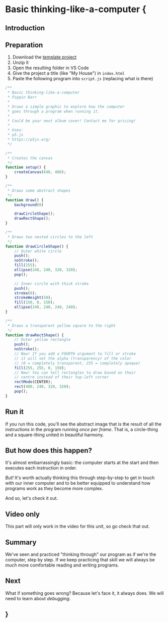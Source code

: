 # Basic thinking-like-a-computer {
    
## Introduction

## Preparation

1. Download the [template project](XXXX)
2. Unzip it
3. Open the resulting folder in VS Code
4. Give the project a title (like "My House") in `index.html`
5. Paste the following program into `script.js` (replacing what is there)

```javascript
/**
 * Basic thinking-like-a-computer
 * Pippin Barr
 * 
 * Draws a simple graphic to explore how the computer
 * goes through a program when running it.
 * 
 * Could be your next album cover! Contact me for pricing!
 * 
 * Uses:
 * p5.js
 * https://p5js.org/
 */

/**
 * Creates the canvas
 */
function setup() {
	createCanvas(640, 480);
}

/**
 * Draws some abstract shapes
 */
function draw() {
	background(0)

	drawCircleShape();
	drawRectShape();
}

/**
 * Draws two nested circles to the left
 */
function drawCircleShape() {
	// Outer white circle
	push();
	noStroke();
	fill(255);
	ellipse(240, 240, 320, 320);
	pop();

	// Inner circle with thick stroke
	push();
	stroke(0);
	strokeWeight(50);
	fill(150, 0, 150);
	ellipse(240, 240, 240, 240);
}

/**
 * Draws a transparent yellow square to the right
 */
function drawRectShape() {
	// Outer yellow rectangle
	push();
	noStroke();
    // New! If you add a FOURTH argument to fill or stroke
    // it will set the alpha (transparency) of the color
    // (0 = completely transparent, 255 = completely opaque)
	fill(255, 255, 0, 150);
    // New! You can tell rectangles to draw based on their
    // centre instead of their top-left corner
	rectMode(CENTER);
	rect(400, 240, 320, 320);
	pop();
}
```

## Run it

If you run this code, you'll see the abstract image that is the result of all the instructions in the program running *once per frame*. That is, a circle-thing and a square-thing united in beautiful harmony.

## But how does this happen?

It's almost embarrassingly basic: the computer starts at the start and then executes each instruction in order.

*But!* It's worth actually thinking this through step-by-step to get in touch with our inner computer and to be better equipped to understand how programs work as they become more complex.

And so, let's check it out.

## Video only

This part will only work in the video for this unit, so go check that out.

## Summary

We've seen and practiced "thinking through" our program as if we're the computer, step by step. If we keep practicing that skill we will always be *much* more comfortable reading and writing programs.

## Next

What if something goes wrong? Because let's face it, it always does. We will need to learn about *debugging*.
    
## }